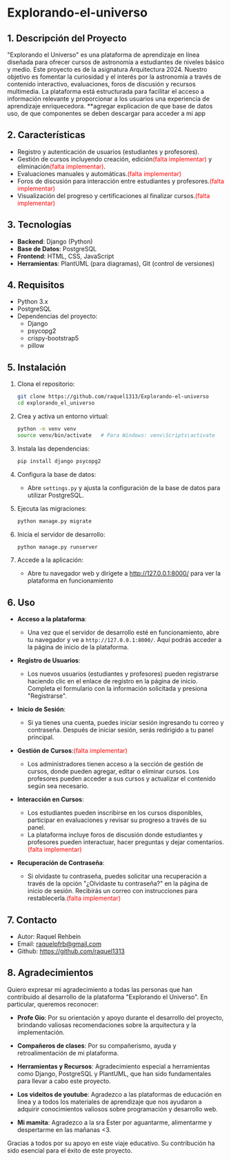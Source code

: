 # Explorando-el-universo
## 1. Descripción del Proyecto
"Explorando el Universo" es una plataforma de aprendizaje en línea diseñada para ofrecer cursos de astronomía a estudiantes de niveles básico y medio.  Este proyecto es de la asignatura Arquitectura 2024.
 Nuestro objetivo es fomentar la curiosidad y el interés por la astronomía a través de contenido interactivo, evaluaciones, foros de discusión y recursos multimedia. La plataforma está estructurada para facilitar el acceso a información relevante y proporcionar a los usuarios una experiencia de aprendizaje enriquecedora.
**agregar explicacion de que base de datos uso, de que componentes se deben descargar para acceder a mi app

## 2. Características
- Registro y autenticación de usuarios (estudiantes y profesores).
- Gestión de cursos incluyendo creación, edición<span style="color:red">(falta implementar)</span> y eliminación<span style="color:red">(falta implementar)</span>.
- Evaluaciones manuales y automáticas.<span style="color:red">(falta implementar)</span>
- Foros de discusión para interacción entre estudiantes y profesores.<span style="color:red">(falta implementar)</span>
- Visualización del progreso y certificaciones al finalizar cursos.<span style="color:red">(falta implementar)</span>

## 3. Tecnologías
- **Backend**: Django (Python)
- **Base de Datos**: PostgreSQL
- **Frontend**: HTML, CSS, JavaScript
- **Herramientas**: PlantUML (para diagramas), Git (control de versiones)

## 4. Requisitos
- Python 3.x
- PostgreSQL
- Dependencias del proyecto: 
  - Django
  - psycopg2
  - crispy-bootstrap5
  - pillow

## 5. Instalación
1. Clona el repositorio:
   ```bash
   git clone https://github.com/raquel1313/Explorando-el-universo
   cd explorando_el_universo
2. Crea y activa un entorno virtual:

    ```bash
    python -m venv venv
    source venv/bin/activate   # Para Windows: venv\Scripts\activate
3. Instala las dependencias:

    ```bash
    pip install django psycopg2
4. Configura la base de datos:

    - Abre `settings.py` y ajusta la configuración de la base de datos para utilizar PostgreSQL.

5. Ejecuta las migraciones:

    ```bash
    python manage.py migrate
6. Inicia el servidor de desarrollo:

    ```bash
    python manage.py runserver
7. Accede a la aplicación:

    - Abre tu navegador web y dirígete a http://127.0.0.1:8000/ para ver la plataforma en funcionamiento


## 6. Uso

- **Acceso a la plataforma**: 
  - Una vez que el servidor de desarrollo esté en funcionamiento, abre tu navegador y ve a `http://127.0.0.1:8000/`. Aquí podrás acceder a la página de inicio de la plataforma.

- **Registro de Usuarios**:
  - Los nuevos usuarios (estudiantes y profesores) pueden registrarse haciendo clic en el enlace de registro en la página de inicio. Completa el formulario con la información solicitada y presiona "Registrarse".

- **Inicio de Sesión**:
  - Si ya tienes una cuenta, puedes iniciar sesión ingresando tu correo y contraseña. Después de iniciar sesión, serás redirigido a tu panel principal.

- **Gestión de Cursos**:<span style="color:red">(falta implementar)</span>
  - Los administradores tienen acceso a la sección de gestión de cursos, donde pueden agregar, editar o eliminar cursos. Los profesores pueden acceder a sus cursos y actualizar el contenido según sea necesario.

- **Interacción en Cursos**:
  - Los estudiantes pueden inscribirse en los cursos disponibles, participar en evaluaciones y revisar su progreso a través de su panel.
  - La plataforma incluye foros de discusión donde estudiantes y profesores pueden interactuar, hacer preguntas y dejar comentarios.<span style="color:red">(falta implementar)</span>

- **Recuperación de Contraseña**:
  - Si olvidaste tu contraseña, puedes solicitar una recuperación a través de la opción "¿Olvidaste tu contraseña?" en la página de inicio de sesión. Recibirás un correo con instrucciones para restablecerla.<span style="color:red">(falta implementar)</span>


## 7. Contacto
- Autor: Raquel Rehbein 
- Email: raquelpfrb@gmail.com
- Github: https://github.com/raquel1313

## 8. Agradecimientos


Quiero expresar mi agradecimiento a todas las personas que han contribuido al desarrollo de la plataforma "Explorando el Universo". En particular, queremos reconocer:

- **Profe Gio**: Por su orientación y apoyo durante el desarrollo del proyecto, brindando valiosas recomendaciones sobre la arquitectura y la implementación.
  
- **Compañeros de clases**: Por su compañerismo, ayuda y retroalimentación de mi plataforma.

- **Herramientas y Recursos**: Agradecimiento especial a herramientas como Django, PostgreSQL y PlantUML, que han sido fundamentales para llevar a cabo este proyecto.

- **Los videitos de youtube**: Agradezco a las plataformas de educación en línea y a todos los materiales de aprendizaje que nos ayudaron a adquirir conocimientos valiosos sobre programación y desarrollo web.

- **Mi mamita**: Agradezco a la sra Ester por aguantarme, alimentarme y despertarme en las mañanas <3.

Gracias a todos por su apoyo en este viaje educativo. Su contribución ha sido esencial para el éxito de este proyecto.
